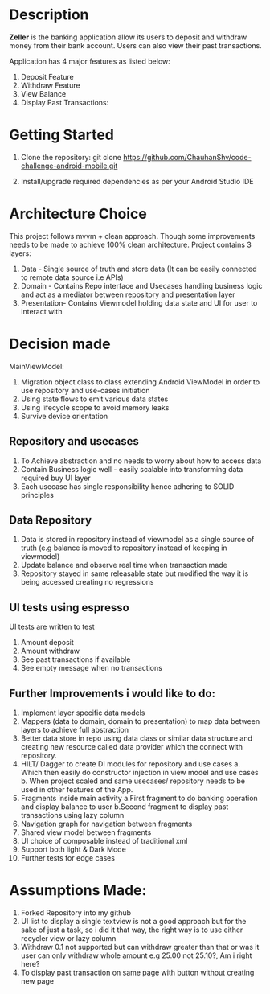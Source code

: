 # Description

**Zeller** is the banking application allow its users to deposit and withdraw money from their bank account. Users can also view their past transactions.

Application has 4 major features as listed below:
1. Deposit Feature
2. Withdraw Feature
3. View Balance
4. Display Past Transactions:

# Getting Started
1. Clone the repository:
git clone https://github.com/ChauhanShv/code-challenge-android-mobile.git

2. Install/upgrade required dependencies as per your Android Studio IDE

# Architecture Choice
This project follows mvvm + clean approach. Though some improvements needs to be made to achieve 100% clean architecture.
Project contains 3 layers:
1. Data - Single source of truth and store data (It can be easily connected to remote data source i.e APIs)
2. Domain - Contains Repo interface and Usecases handling business logic and act as a mediator between repository and presentation layer
3. Presentation- Contains Viewmodel holding data state and UI for user to interact with

# Decision made
MainViewModel:
1. Migration object class to class extending Android ViewModel in order to use repository and use-cases initiation
2. Using state flows to emit various data states
3. Using lifecycle scope to avoid memory leaks
4. Survive device orientation

## Repository and usecases
1. To Achieve abstraction and no needs to worry about how to access data 
2. Contain Business logic well - easily scalable into transforming data required buy UI layer
3. Each usecase has single responsibility hence adhering to SOLID principles

## Data Repository
1. Data is stored in repository instead of viewmodel as a single source of truth (e.g balance is moved to repository instead of keeping in viewmodel)
2. Update balance and observe real time when transaction made
3. Repository stayed in same releasable state but modified the way it is being accessed creating no regressions

## UI tests using espresso
UI tests are written to test 
1. Amount deposit
2. Amount withdraw
3. See past transactions if available
4. See empty message when no transactions

## Further Improvements i would like to do:
1. Implement layer specific data models
2. Mappers (data to domain, domain to presentation) to map data between layers to achieve full abstraction
3. Better data store in repo using data class or similar data structure and creating new resource called data provider which the connect with repository.
4. HILT/ Dagger to create DI modules for repository and use cases
   a. Which then easily do constructor injection in view model and use cases
   b. When project scaled and same usecases/ repository needs to be used in other features of the App.
5. Fragments inside main activity
   a.First fragment to do banking operation and display balance to user
   b.Second fragment to display past transactions using lazy column
6. Navigation graph for navigation between fragments
7. Shared view model between fragments
8. UI choice of composable instead of traditional xml
9. Support both light & Dark Mode
10. Further tests for edge cases

# Assumptions Made:
1. Forked Repository into my github
2. UI list to display a single textview is not a good approach but for the sake of just a task, so i did it that way, the right way is to use either recycler view or lazy column
3. Withdraw 0.1 not supported but can withdraw greater than that or was it user can only withdraw whole amount e.g 25.00 not 25.10?, Am i right here? 
4. To display past transaction on same page with button without creating new page


